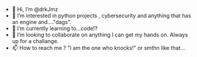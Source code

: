 - 👋 Hi, I’m @drkJmz
- 👀 I’m interested in python projects , cybersecurity and anything that has an engine and...."dags".
- 🌱 I’m currently learning to...code!? 
- 💞️ I’m looking to collaborate on anything I can get my hands on. Always up for a challange. 
- 📫 How to reach me ? "I am the one who knocks!" or smthn like that...

<!---
drkJmz/drkJmz is a ✨ special ✨ repository because its `README.md` (this file) appears on your GitHub profile.
You can click the Preview link to take a look at your changes.
--->
